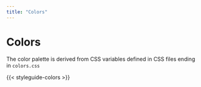 ```yaml
---
title: "Colors"
---
```


# Colors

The color palette is derived from CSS variables defined in CSS files ending in `colors.css`

{{< styleguide-colors >}}

<div class='__hopin__js-colors'></div>

<script src="/js/hopin-styleguide__js-colors.js" async defer></script>